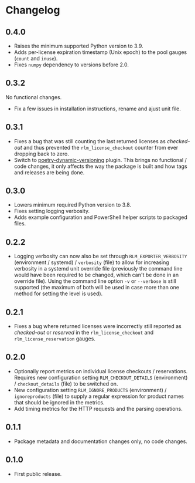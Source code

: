 # Changelog

## 0.4.0

* Raises the minimum supported Python version to 3.9.
* Adds per-license expiration timestamp (Unix epoch) to the pool gauges (`count`
  and `inuse`).
* Fixes `numpy` dependency to versions before 2.0.

## 0.3.2

No functional changes.

* Fix a few issues in installation instructions, rename and ajust unit file.

## 0.3.1

* Fixes a bug that was still counting the last returned licenses as
  *checked-out* and thus prevented the `rlm_license_checkout` counter from ever
  dropping back to zero.
* Switch to [poetry-dynamic-versioning][1] plugin. This brings no functional /
  code changes, it only affects the way the package is built and how tags and
  releases are being done.

## 0.3.0

* Lowers minimum required Python version to 3.8.
* Fixes setting logging verbosity.
* Adds example configuration and PowerShell helper scripts to packaged files.

## 0.2.2

* Logging verbosity can now also be set through `RLM_EXPORTER_VERBOSITY`
  (environment / systemd) / `verbosity` (file) to allow for increasing verbosity
  in a systemd unit override file (previously the command line would have been
  required to be changed, which can't be done in an override file). Using the
  command line option `-v` or `--verbose` is still supported (the maximum of
  both will be used in case more than one method for setting the level is
  used).

## 0.2.1

* Fixes a bug where returned licenses were incorrectly still reported as
  *checked-out* or *reserved* in the `rlm_license_checkout` and
  `rlm_license_reservation` gauges.

## 0.2.0

* Optionally report metrics on individual license checkouts / reservations.
  Requires new configuration setting `RLM_CHECKOUT_DETAILS` (environment) /
  `checkout_details` (file) to be switched on.
* New configuration setting `RLM_IGNORE_PRODUCTS` (environment) /
  `ignoreproducts` (file) to supply a regular expression for product names that
  should be ignored in the metrics.
* Add timing metrics for the HTTP requests and the parsing operations.

## 0.1.1

* Package metadata and documentation changes only, no code changes.

## 0.1.0

* First public release.

[1]: https://pypi.org/project/poetry-dynamic-versioning/
